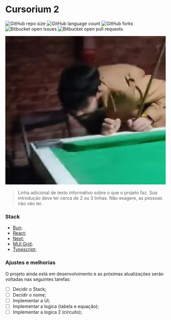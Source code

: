 # Cursorium 2

![GitHub repo size](https://img.shields.io/github/repo-size/iuricode/README-template?style=for-the-badge)
![GitHub language count](https://img.shields.io/github/languages/count/iuricode/README-template?style=for-the-badge)
![GitHub forks](https://img.shields.io/github/forks/iuricode/README-template?style=for-the-badge)
![Bitbucket open issues](https://img.shields.io/bitbucket/issues/iuricode/README-template?style=for-the-badge)
![Bitbucket open pull requests](https://img.shields.io/bitbucket/pr-raw/iuricode/README-template?style=for-the-badge)

<img src="imagem.png" alt="Exemplo imagem">

> Linha adicional de texto informativo sobre o que o projeto faz. Sua introdução deve ter cerca de 2 ou 3 linhas. Não exagere, as pessoas não vão ler.

### Stack
- [Bun](https://bun.sh/);
- [React](https://react.dev/);
- [Next](https://nextjs.org/docs);
- [MUI Grid](https://mui.com/x/react-data-grid/);
- [Typescript](https://www.typescriptlang.org/docs/);

### Ajustes e melhorias

O projeto ainda está em desenvolvimento e as próximas atualizações serão voltadas nas seguintes tarefas:

- [ ] Decidir o Stack;
- [ ] Decidir o nome;
- [ ] Implementar a UI;
- [ ] Implementar a logica (tabela e equação);
- [ ] Implementar a logica 2 (circuito);
